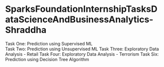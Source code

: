 # SparksFoundationInternshipTasksDataScienceAndBusinessAnalytics-Shraddha
Task One: Prediction using Supervised ML\
Task Two: Prediction using Unsupervised ML
Task Three: Exploratory Data Analysis - Retail
Task Four: Exploratory Data Analysis - Terrorism
Task Six: Prediction using Decision Tree Algorithm
